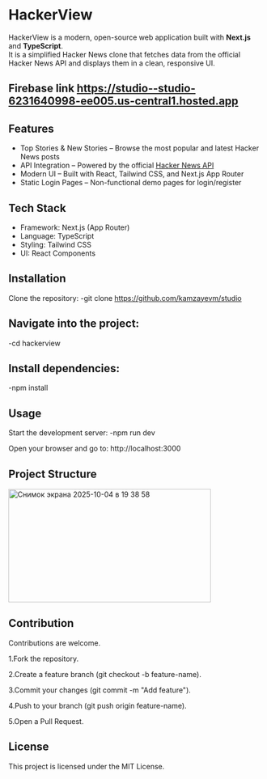# HackerView

HackerView is a modern, open-source web application built with **Next.js** and **TypeScript**.  
It is a simplified Hacker News clone that fetches data from the official Hacker News API and displays them in a clean, responsive UI.

## Firebase link https://studio--studio-6231640998-ee005.us-central1.hosted.app



## Features

- Top Stories & New Stories – Browse the most popular and latest Hacker News posts  
- API Integration – Powered by the official [Hacker News API](https://github.com/HackerNews/API)  
- Modern UI – Built with React, Tailwind CSS, and Next.js App Router  
- Static Login Pages – Non-functional demo pages for login/register  

## Tech Stack

- Framework: Next.js (App Router)  
- Language: TypeScript  
- Styling: Tailwind CSS  
- UI: React Components  

## Installation

Clone the repository:
 -git clone https://github.com/kamzayevm/studio

## Navigate into the project:
-cd hackerview

## Install dependencies:
-npm install

## Usage

Start the development server:
-npm run dev

Open your browser and go to: http://localhost:3000

## Project Structure
<img width="400" height="224" alt="Снимок экрана 2025-10-04 в 19 38 58" src="https://github.com/user-attachments/assets/8add4310-a4f3-4542-909c-3593d7adfbd2" />

## Contribution
Contributions are welcome.

1.Fork the repository.

2.Create a feature branch (git checkout -b feature-name).

3.Commit your changes (git commit -m "Add feature").

4.Push to your branch (git push origin feature-name).

5.Open a Pull Request.

## License
This project is licensed under the MIT License.
